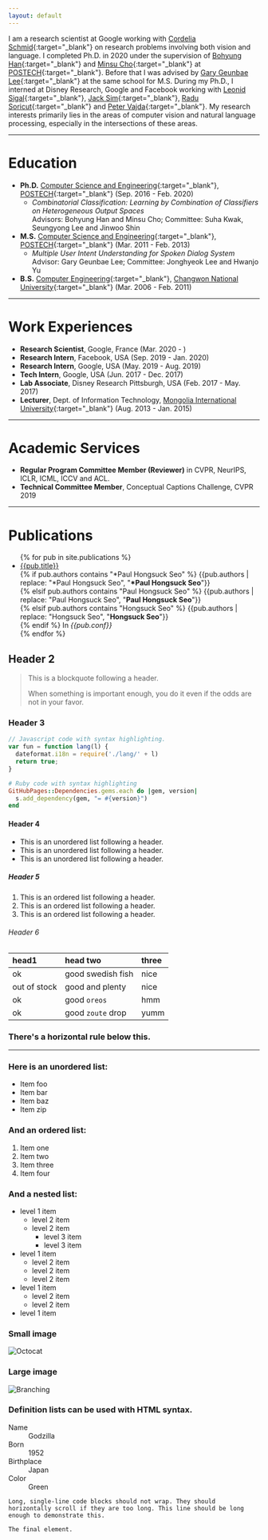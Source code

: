 ```yaml
---
layout: default
---
```


I am a research scientist at Google working with [Cordelia Schmid](https://thoth.inrialpes.fr/~schmid/){:target="_blank"} on research problems involving both vision and language. I completed Ph.D. in 2020 under the supervision of [Bohyung Han](https://cv.snu.ac.kr/index.php/~bhhan/){:target="_blank"} and [Minsu Cho](http://cvlab.postech.ac.kr/~mcho/){:target="_blank"} at [POSTECH](http://www.postech.ac.kr/eng/){:target="_blank"}. Before that I was advised by [Gary Geunbae Lee](http://nlp.postech.ac.kr/~gblee/){:target="_blank"} at the same school for M.S. During my Ph.D., I interned at Disney Research, Google and Facebook working with [Leonid Sigal](https://www.cs.ubc.ca/~lsigal/){:target="_blank"}, [Jack Sim](https://scholar.google.com/citations?hl=ko&user=UhnT9e4AAAAJ&view_op=list_works&sortby=pubdate){:target="_blank"}, [Radu Soricut](https://scholar.google.com/citations?hl=en&user=NAzD9mgAAAAJ&view_op=list_works&sortby=pubdate){:target="_blank"} and [Peter Vajda](https://sites.google.com/site/vajdap){:target="_blank"}. My research interests primarily lies in the areas of computer vision and natural language processing, especially in the intersections of these areas.

* * *
# Education
* **Ph.D.**  [Computer Science and Engineering](https://ecse.postech.ac.kr/){:target="_blank"}, [POSTECH](http://www.postech.ac.kr/eng/){:target="_blank"} (Sep. 2016 - Feb. 2020)
  * <i>Combinatorial Classification: Learning by Combination of Classifiers on Heterogeneous Output Spaces</i> <br />
  Advisors: Bohyung Han and Minsu Cho; Committee: Suha Kwak, Seungyong Lee and Jinwoo Shin
* **M.S.**  [Computer Science and Engineering](https://ecse.postech.ac.kr/){:target="_blank"}, [POSTECH](http://www.postech.ac.kr/eng/){:target="_blank"} (Mar. 2011 - Feb. 2013)
  * <i>Multiple User Intent Understanding for Spoken Dialog System</i> <br />
  Advisor: Gary Geunbae Lee; Committee: Jonghyeok Lee and Hwanjo Yu
* **B.S.**  [Computer Engineering](http://portal.changwon.ac.kr/home/ce){:target="_blank"}, [Changwon National University](http://eng.changwon.ac.kr/eng/main/index.php){:target="_blank"} (Mar. 2006 - Feb. 2011)

* * *
# Work Experiences
* **Research Scientist**, Google, France (Mar. 2020 - )
* **Research Intern**, Facebook, USA (Sep. 2019 - Jan. 2020)
* **Research Intern**, Google, USA (May. 2019 - Aug. 2019)
* **Tech Intern**, Google, USA (Jun. 2017 - Dec. 2017)
* **Lab Associate**, Disney Research Pittsburgh, USA (Feb. 2017 - May. 2017)
* **Lecturer**, Dept. of Information Technology, [Mongolia International University](http://www.miu.edu.mn/){:target="_blank"} (Aug. 2013 - Jan. 2015)

* * *
# Academic Services
* **Regular Program Committee Member (Reviewer)** in CVPR, NeurIPS, ICLR, ICML, ICCV and ACL.
* **Technical Committee Member**, Conceptual Captions Challenge, CVPR 2019

* * *
# Publications
<ul>
{% for pub in site.publications %}
  <li>
    <a href="{{pub.url}}" target="_blank">{{pub.title}}</a> <br />
    {% if pub.authors contains "*Paul Hongsuck Seo" %}
    {{pub.authors | replace: "*Paul Hongsuck Seo", "<strong>*Paul Hongsuck Seo</strong>"}} <br />
    {% elsif pub.authors contains "Paul Hongsuck Seo" %}
    {{pub.authors | replace: "Paul Hongsuck Seo", "<strong>Paul Hongsuck Seo</strong>"}} <br />
    {% elsif pub.authors contains "Hongsuck Seo" %}
    {{pub.authors | replace: "Hongsuck Seo", "<strong>Hongsuck Seo</strong>"}} <br />
    {% endif %}
    In <i>{{pub.conf}}</i>
  </li>
{% endfor %}
</ul>


## Header 2

> This is a blockquote following a header.
>
> When something is important enough, you do it even if the odds are not in your favor.

### Header 3

```js
// Javascript code with syntax highlighting.
var fun = function lang(l) {
  dateformat.i18n = require('./lang/' + l)
  return true;
}
```

```ruby
# Ruby code with syntax highlighting
GitHubPages::Dependencies.gems.each do |gem, version|
  s.add_dependency(gem, "= #{version}")
end
```

#### Header 4

*   This is an unordered list following a header.
*   This is an unordered list following a header.
*   This is an unordered list following a header.

##### Header 5

1.  This is an ordered list following a header.
2.  This is an ordered list following a header.
3.  This is an ordered list following a header.

###### Header 6

| head1        | head two          | three |
|:-------------|:------------------|:------|
| ok           | good swedish fish | nice  |
| out of stock | good and plenty   | nice  |
| ok           | good `oreos`      | hmm   |
| ok           | good `zoute` drop | yumm  |

### There's a horizontal rule below this.

* * *

### Here is an unordered list:

*   Item foo
*   Item bar
*   Item baz
*   Item zip

### And an ordered list:

1.  Item one
1.  Item two
1.  Item three
1.  Item four

### And a nested list:

- level 1 item
  - level 2 item
  - level 2 item
    - level 3 item
    - level 3 item
- level 1 item
  - level 2 item
  - level 2 item
  - level 2 item
- level 1 item
  - level 2 item
  - level 2 item
- level 1 item

### Small image

![Octocat](https://github.githubassets.com/images/icons/emoji/octocat.png)

### Large image

![Branching](https://guides.github.com/activities/hello-world/branching.png)


### Definition lists can be used with HTML syntax.

<dl>
<dt>Name</dt>
<dd>Godzilla</dd>
<dt>Born</dt>
<dd>1952</dd>
<dt>Birthplace</dt>
<dd>Japan</dd>
<dt>Color</dt>
<dd>Green</dd>
</dl>

```
Long, single-line code blocks should not wrap. They should horizontally scroll if they are too long. This line should be long enough to demonstrate this.
```

```
The final element.
```
